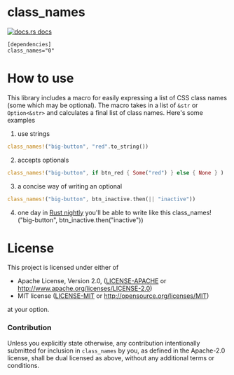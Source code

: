 # class_names

<a href="https://docs.rs/class_names"><img src="https://img.shields.io/badge/docs-latest-blue.svg?style=flat-square" alt="docs.rs docs" /></a>

```
[dependencies]
class_names="0"
```

# How to use

This library includes a macro for easily expressing a list of CSS class names (some which may be optional).  The macro takes in a list of `&str` or `Option<&str>` and calculates a final list of class names.  Here's some examples

1. use strings
```rust
class_names!("big-button", "red".to_string())
```
2. accepts optionals
```rust
class_names!("big-button", if btn_red { Some("red") } else { None } )
```
3. a concise way of writing an optional
```rust
class_names!("big-button", btn_inactive.then(|| "inactive"))
```
4. one day in [Rust nightly](https://doc.rust-lang.org/std/primitive.bool.html#method.then_some) you'll be able to write like this
class_names!("big-button", btn_inactive.then("inactive"))

# License

This project is licensed under either of

 * Apache License, Version 2.0, ([LICENSE-APACHE](LICENSE-APACHE) or
   http://www.apache.org/licenses/LICENSE-2.0)
 * MIT license ([LICENSE-MIT](LICENSE-MIT) or
   http://opensource.org/licenses/MIT)

at your option.

### Contribution

Unless you explicitly state otherwise, any contribution intentionally submitted
for inclusion in `class_names` by you, as defined in the Apache-2.0 license, shall be
dual licensed as above, without any additional terms or conditions.
